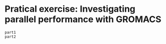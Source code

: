 # Pratical exercise: Investigating parallel performance with GROMACS


```{toctree}
part1
part2
```

